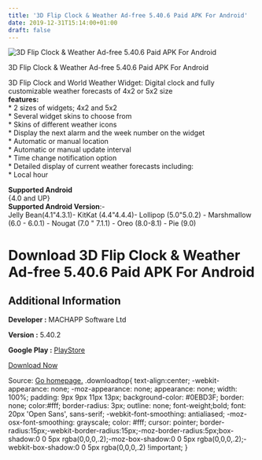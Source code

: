 ```yaml
---
title: '3D Flip Clock & Weather Ad-free 5.40.6 Paid APK For Android'
date: 2019-12-31T15:14:00+01:00
draft: false
---
```


![3D Flip Clock & Weather Ad-free 5.40.6 Paid APK For Android](https://i2.wp.com/apkhome.net/wp-content/uploads/2019/11/3D-Flip-Clock-Weather-Ad-free-5.40.6-Paid.png "3D Flip Clock & Weather Ad-free 5.40.6 Paid APK For Android")

  

3D Flip Clock & Weather Ad-free 5.40.6 Paid APK For Android

3D Flip Clock and World Weather Widget: Digital clock and fully customizable weather forecasts of 4x2 or 5x2 size  
**features:**  
\* 2 sizes of widgets; 4x2 and 5x2  
\* Several widget skins to choose from  
\* Skins of different weather icons  
\* Display the next alarm and the week number on the widget  
\* Automatic or manual location  
\* Automatic or manual update interval  
\* Time change notification option  
\* Detailed display of current weather forecasts including:  
\* Local hour

**Supported Android**  
{4.0 and UP}  
**Supported Android Version**:-  
Jelly Bean(4.1"4.3.1)- KitKat (4.4"4.4.4)- Lollipop (5.0"5.0.2) - Marshmallow (6.0 - 6.0.1) - Nougat (7.0 " 7.1.1) - Oreo (8.0-8.1) - Pie (9.0)

Download 3D Flip Clock & Weather Ad-free 5.40.6 Paid APK For Android
====================================================================

Additional Information
----------------------

**Developer :** MACHAPP Software Ltd

**Version :** 5.40.2

**Google Play :** [PlayStore](https://play.google.com/store/apps/details?id=com.droid27.d3flipclockweather.premium)

  

[Download Now](https://store4app.co/post/3d-flip-clock-amp-weather-ad-free-5-40-6-paid-apk-for-android_1573926698)

  
Source: [Go homepage.](https://store4app.co/post/3d-flip-clock-amp-weather-ad-free-5-40-6-paid-apk-for-android_1573926698) .downloadtop{ text-align:center; -webkit-appearance: none; -moz-appearance: none; appearance: none; width: 100%; padding: 9px 9px 11px 13px; background-color: #0EBD3F; border: none; color:#fff; border-radius: 3px; outline: none; font-weight;bold; font: 20px 'Open Sans', sans-serif; -webkit-font-smoothing: antialiased; -moz-osx-font-smoothing: grayscale; color: #fff; cursor: pointer; border-radius:15px;-webkit-border-radius:15px;-moz-border-radius:5px;box-shadow:0 0 5px rgba(0,0,0,.2);-moz-box-shadow:0 0 5px rgba(0,0,0,.2);-webkit-box-shadow:0 0 5px rgba(0,0,0,.2) !important; }